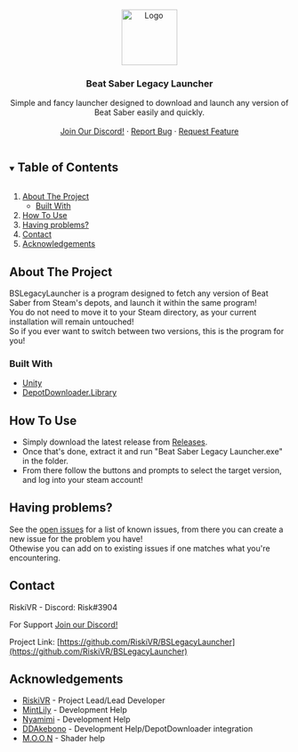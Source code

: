 <!--
*** Thanks for checking out the Best-README-Template. If you have a suggestion
*** that would make this better, please fork the repo and create a pull request
*** or simply open an issue with the tag "enhancement".
*** Thanks again! Now go create something AMAZING! :D
***
***
***
*** To avoid retyping too much info. Do a search and replace for the following:
*** github_username, repo_name, twitter_handle, email, project_title, project_description
-->



<!-- PROJECT SHIELDS -->
<!--
*** I'm using markdown "reference style" links for readability.
*** Reference links are enclosed in brackets [ ] instead of parentheses ( ).
*** See the bottom of this document for the declaration of the reference variables
*** for contributors-url, forks-url, etc. This is an optional, concise syntax you may use.
*** https://www.markdownguide.org/basic-syntax/#reference-style-links
-->

<!-- PROJECT LOGO -->
<br />
<p align="center">
  <a href="https://github.com/RiskiVR/BSLegacyLauncher">
    <img src="https://github.com/RiskiVR/BSLegacyLauncher/blob/media/readme/block.png" alt="Logo" width="100" height="100">
  </a>

  <h3 align="center">Beat Saber Legacy Launcher</h3>

  <p align="center">
    Simple and fancy launcher designed to download and launch any version of Beat Saber easily and quickly.
    <br />
    <br />
    <a href="https://discord.gg/MrwMx5e">Join Our Discord!</a>
    ·
    <a href="https://github.com/RiskiVR/BSLegacyLauncher/issues">Report Bug</a>
    ·
    <a href="https://github.com/RiskiVR/BSLegacyLauncher/issues">Request Feature</a>
  </p>
</p>



<!-- TABLE OF CONTENTS -->
<details open="open">
  <summary><h2 style="display: inline-block">Table of Contents</h2></summary>
  <ol>
    <li>
      <a href="#about-the-project">About The Project</a>
      <ul>
        <li><a href="#built-with">Built With</a></li>
      </ul>
    </li>
    <li>
      <a href="#how-to-use">How To Use</a>
    </li>
    <li><a href="#having-problems">Having problems?</a></li>
    <li><a href="#contact">Contact</a></li>
    <li><a href="#acknowledgements">Acknowledgements</a></li>
  </ol>
</details>



<!-- ABOUT THE PROJECT -->
## About The Project

BSLegacyLauncher is a program designed to fetch any version of Beat Saber from Steam's depots, and launch it within the same program! 
<br/>You do not need to move it to your Steam directory, as your current installation will remain untouched!
</br>So if you ever want to switch between two versions, this is the program for you!


### Built With

* [Unity](https://unity.com/)
* [DepotDownloader.Library](https://github.com/ddakebono/DepotDownloader)

<!-- GETTING STARTED -->
## How To Use

 - Simply download the latest release from [Releases](https://github.com/RiskiVR/BSLegacyLauncher/releases/latest).
 - Once that's done, extract it and run "Beat Saber Legacy Launcher.exe" in the folder.
 - From there follow the buttons and prompts to select the target version, and log into your steam account!



<!-- ROADMAP -->
## Having problems?

See the [open issues](https://github.com/RiskiVR/BSLegacyLauncher/issues) for a list of known issues, from there you can create a new issue for the problem you have!
</br>Othewise you can add on to existing issues if one matches what you're encountering.


<!-- CONTACT -->
## Contact

RiskiVR - Discord: Risk#3904

For Support [Join our Discord!](https://discord.gg/MrwMx5e)

Project Link: [https://github.com/RiskiVR/BSLegacyLauncher](https://github.com/RiskiVR/BSLegacyLauncher)



<!-- ACKNOWLEDGEMENTS -->
## Acknowledgements

* [RiskiVR](https://www.patreon.com/riskivr) - Project Lead/Lead Developer
* [MintLily](https://kortyboi.com/) - Development Help
* [Nyamimi](https://github.com/nyamimi) - Development Help
* [DDAkebono](https://potato.moe) - Development Help/DepotDownloader integration
* [M.O.O.N](https://www.youtube.com/channel/UC6pqxF0s6FSu6oVm-70lzqQ) - Shader help
